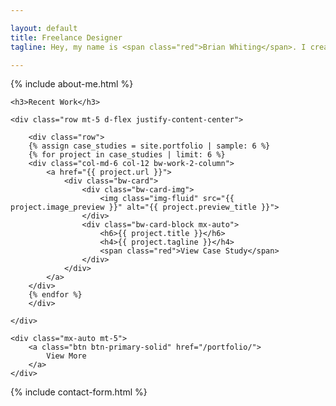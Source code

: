 ```yaml
---

layout: default
title: Freelance Designer
tagline: Hey, my name is <span class="red">Brian Whiting</span>. I create detailed, custom, modern <span class="red">high-quality designs</span> for your brand needs

---
```


{% include about-me.html %}

<div id="showcase-work" class="container p-5 text-center">
	
	<h3>Recent Work</h3>
		
	<div class="row mt-5 d-flex justify-content-center">
			
		<div class="row">
		{% assign case_studies = site.portfolio | sample: 6 %}
        {% for project in case_studies | limit: 6 %}
        <div class="col-md-6 col-12 bw-work-2-column">
            <a href="{{ project.url }}">
                <div class="bw-card">
                    <div class="bw-card-img">
                        <img class="img-fluid" src="{{ project.image_preview }}" alt="{{ project.preview_title }}">
                    </div>
                    <div class="bw-card-block mx-auto">
                        <h6>{{ project.title }}</h6>
                        <h4>{{ project.tagline }}</h4>
                        <span class="red">View Case Study</span>
                    </div>
                </div>
            </a>
        </div>
        {% endfor %}
        </div>
		
	</div>
	
	<div class="mx-auto mt-5">
		<a class="btn btn-primary-solid" href="/portfolio/">
			View More
		</a>
	</div>

</div>

{% include contact-form.html %}